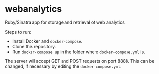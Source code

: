 # webanalytics
Ruby/Sinatra app for storage and retrieval of web analytics

Steps to run:
 + Install Docker and <code>docker-compose</code>.
 + Clone this repository.
 + Run <code>docker-compose up</code> in the folder where <code>docker-compose.yml</code> is.

The server will accept GET and POST requests on port 8888.  This can be changed, if necessary
by editing the <code>docker-compose.yml</code>.
